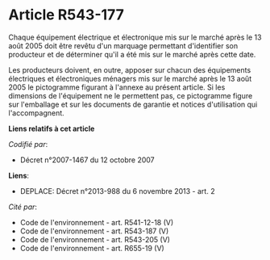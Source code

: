 # Article R543-177

Chaque équipement électrique et électronique mis sur le marché après le 13 août 2005 doit être revêtu d'un marquage
permettant d'identifier son producteur et de déterminer qu'il a été mis sur le marché après cette date.

Les producteurs doivent, en outre, apposer sur chacun des équipements électriques et électroniques ménagers mis sur le marché
après le 13 août 2005 le pictogramme figurant à l'annexe au présent article. Si les dimensions de l'équipement ne le
permettent pas, ce pictogramme figure sur l'emballage et sur les documents de garantie et notices d'utilisation qui
l'accompagnent.

**Liens relatifs à cet article**

_Codifié par_:

  - Décret n°2007-1467 du 12 octobre 2007

**Liens**:

  - DEPLACE: Décret n°2013-988 du 6 novembre 2013 - art. 2

_Cité par_:

  - Code de l'environnement - art. R541-12-18 (V)
  - Code de l'environnement - art. R543-187 (V)
  - Code de l'environnement - art. R543-205 (V)
  - Code de l'environnement - art. R655-19 (V)
